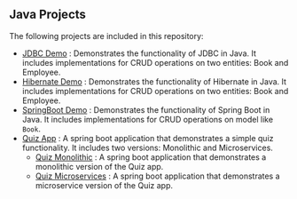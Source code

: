 ## Java Projects

The following projects are included in this repository:

- [JDBC Demo](jdbc_demo/README.md) : Demonstrates the functionality of JDBC in Java. It includes implementations for CRUD operations on two entities: Book and Employee.
- [Hibernate Demo](hibernate_demo/README.md) : Demonstrates the functionality of Hibernate in Java. It includes implementations for CRUD operations on two entities: Book and Employee.
- [SpringBoot Demo](springboot-demo/README.md) : Demonstrates the functionality of Spring Boot in Java. It includes implementations for CRUD operations on model like `Book`.
- [Quiz App](quiz-app) : A spring boot application that demonstrates a simple quiz functionality. It includes two versions: Monolithic and Microservices.
    - [Quiz Monolithic](quiz-monolithic-demo/README.md) : A spring boot application that demonstrates a monolithic version of the Quiz app.
    - [Quiz Microservices](quiz-microservice-demo/README.md) : A spring boot application that demonstrates a microservice version of the Quiz app.
